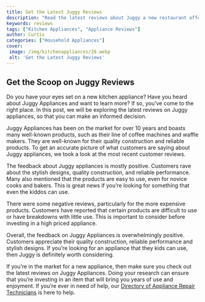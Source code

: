 ```yaml
---
title: Get the Latest Juggy Reviews
description: "Read the latest reviews about Juggy a new restaurant offering the latest in fusion cuisine Experience cutting edge flavors and textures as our expert reviewers discuss their experience"
keywords: reviews
tags: ["Kitchen Appliances", "Appliance Reviews"]
author: Curtis
categories: ["Household Appliances"]
cover: 
 image: /img/kitchenappliances/28.webp
 alt: 'Get the Latest Juggy Reviews'
---
```

## Get the Scoop on Juggy Reviews

Do you have your eyes set on a new kitchen appliance? Have you heard about Juggy Appliances and want to learn more? If so, you’ve come to the right place. In this post, we will be exploring the latest reviews on Juggy appliances, so that you can make an informed decision.

Juggy Appliances has been on the market for over 10 years and boasts many well-known products, such as their line of coffee machines and waffle makers. They are well-known for their quality construction and reliable products. To get an accurate picture of what customers are saying about Juggy appliances, we took a look at the most recent customer reviews.

The feedback about Juggy appliances is mostly positive. Customers rave about the stylish designs, quality construction, and reliable performance. Many also mentioned that the products are easy to use, even for novice cooks and bakers. This is great news if you’re looking for something that even the kiddos can use.

There were some negative reviews, particularly for the more expensive products. Customers have reported that certain products are difficult to use or have breakdowns with little use. This is important to consider before investing in a high priced appliance.

Overall, the feedback on Juggy Appliances is overwhelmingly positive. Customers appreciate their quality construction, reliable performance and stylish designs. If you’re looking for an appliance that they kids can use, then Juggy is definitely worth considering.

If you’re in the market for a new appliance, then make sure you check out the latest reviews on Juggy Appliances. Doing your research can ensure that you’re investing in an item that will bring you years of use and enjoyment. If you’re ever in need of help, our [Directory of Appliance Repair Technicians](./pages/appliance-repair-technicians) is here to help.
